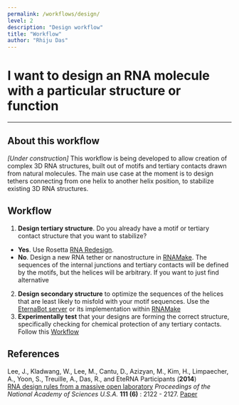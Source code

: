 ```yaml
---
permalink: /workflows/design/
level: 2
description: "Design workflow"
title: "Workflow"
author: "Rhiju Das"
---
```


# I want to design an RNA molecule with a particular structure or function

<hr/>

## About this workflow
*[Under construction]* This workflow is being developed to allow creation of complex 3D RNA structures, built out of motifs and tertiary contacts drawn from natural molecules. The main use case at the moment is to design tethers connecting from one helix to another helix position, to stabilize existing 3D RNA structures.


## Workflow

1. **Design tertiary structure**. Do you already have a motif or tertiary contact structure that you want to stabilize?  
 + __Yes__. Use Rosetta [RNA Redesign](/RNADesign). 
 + __No__. Design a new RNA tether or nanostructure in [RNAMake](RNAmake/). The sequences of the internal junctions and tertiary contacts will be defined by the motifs, but the helices will be arbitrary. If you want to just find alternative
2. **Design secondary structure**  to optimize the sequences of the helices that are least likely to misfold with your motif sequences.  Use the [EternaBot server](http://eternabot.cmu.edu/) or its implementation within [RNAMake](RNAmake/)
3. **Experimentally test** that your designs are forming the correct structure, specifically checking for chemical protection of any tertiary contacts. Follow this [Workflow](/workflows/from_scratch/)

 
## References
>
Lee, J., Kladwang, W., Lee, M., Cantu, D., Azizyan, M., Kim, H., Limpaecher, A., Yoon, S., Treuille, A., Das, R., and EteRNA Participants (**2014**) 
<br/>
[RNA design rules from a massive open laboratory](http://www.pnas.org/content/111/6/2122) 
*Proceedings of the National Academy of Sciences U.S.A.* **111 (6)** : 2122 - 2127. [Paper](https://daslab.stanford.edu/site_data/pub_pdf/2014_Lee_PNAS.pdf)
